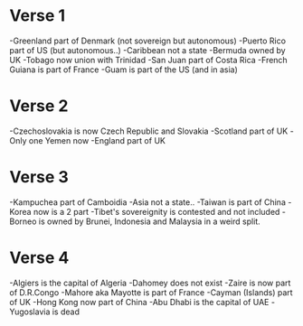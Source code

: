 # Verse 1

-Greenland part of Denmark (not sovereign but autonomous)
-Puerto Rico part of US (but autonomous..)
-Caribbean not a state
-Bermuda owned by UK
-Tobago now union with Trinidad
-San Juan part of Costa Rica
-French Guiana is part of France
-Guam is part of the US (and in asia)


# Verse 2

-Czechoslovakia is now Czech Republic and Slovakia
-Scotland part of UK
-Only one Yemen now
-England part of UK

# Verse 3

-Kampuchea part of Camboidia
-Asia not a state..
-Taiwan is part of China
-Korea now is a 2 part
-Tibet's sovereignity is contested and not included
-Borneo is owned by Brunei, Indonesia and Malaysia in a weird split.

# Verse 4

-Algiers is the capital of Algeria
-Dahomey does not exist
-Zaire is now part of D.R.Congo
-Mahore aka Mayotte is part of France
-Cayman (Islands) part of UK
-Hong Kong now part of China
-Abu Dhabi is the capital of UAE
-Yugoslavia is dead
